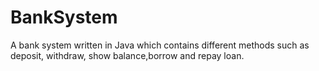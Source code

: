 # BankSystem
A bank system written in Java which contains different methods such as deposit, withdraw, show balance,borrow and repay loan.

